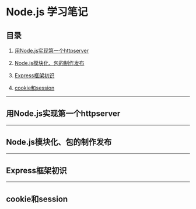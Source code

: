 # Node.js 学习笔记




## 目录


1. [用Node.js实现第一个httpserver](#1)

2. [Node.js模块化、包的制作发布](#2)

3. [Express框架初识](#3)

4. [cookie和session](#4)




***



<span id="1">



## 用Node.js实现第一个httpserver






***


<span id="2">


## Node.js模块化、包的制作发布






***


<span id="3">


## Express框架初识







***


<span id="4">


## cookie和session












